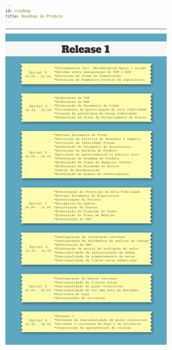 ```yaml
---
id: roadmap    
title: Roadmap do Produto
---
```


***  
![S1](assets/roadmap.png "Roadmap do Produto v 0.2")